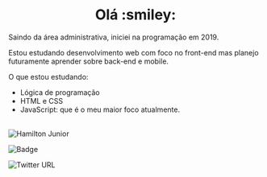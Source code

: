 <h1 align="center">Olá :smiley:</h1>

<p> Saindo da área administrativa, iniciei na programação em 2019.</p>
<p> Estou estudando desenvolvimento web com foco no front-end mas planejo futuramente aprender sobre back-end e mobile.</p>
<p> O que estou estudando:
    <ul>
        <li>Lógica de programação</li>
        <li>HTML e CSS</li>
        <li>JavaScript: que é o meu maior foco atualmente.</li>
    </ul>
</p>
<br>
<img  src="https://github-readme-stats.vercel.app/api?username=Hamilton-junior&show_icons=true" alt="Hamilton Junior"/>

![Badge](https://img.shields.io/badge/Blog-Rocketseat-%237159c1?style=for-the-badge&logo=ghost&url=https%3A%2F%2Fwww.linkedin.com%2Fin%2Fhamilton-junior-34451018a%2F)

![Twitter URL](https://img.shields.io/twitter/url?color=black&label=Linkedin&logo=Linkedin&logoColor=black&style=for-the-badge&url=https%3A%2F%2Fwww.linkedin.com%2Fin%2Fhamilton-junior-34451018a%2F)
